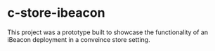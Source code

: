 # c-store-ibeacon
This project was a prototype built to showcase the functionality of an iBeacon deployment in a conveince store setting.
